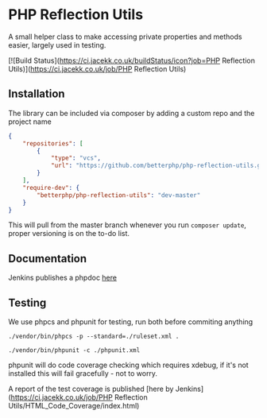 # PHP Reflection Utils
A small helper class to make accessing private properties and methods easier, largely used in testing.

[![Build Status](https://ci.jacekk.co.uk/buildStatus/icon?job=PHP Reflection Utils)](https://ci.jacekk.co.uk/job/PHP Reflection Utils)

## Installation
The library can be included via composer by adding a custom repo and the project name
~~~json
{
    "repositories": [
        {
            "type": "vcs",
            "url": "https://github.com/betterphp/php-reflection-utils.git"
        }
    ],
    "require-dev": {
        "betterphp/php-reflection-utils": "dev-master"
    }
}
~~~
This will pull from the master branch whenever you run `composer update`, proper versioning is on the to-do list.

## Documentation
Jenkins publishes a phpdoc [here](https://ci.jacekk.co.uk/view/Websites/job/PHP%20Reflection%20Utils/API_Docs/classes/betterphp.utils.reflection.html)

## Testing
We use phpcs and phpunit for testing, run both before commiting anything
~~~
./vendor/bin/phpcs -p --standard=./ruleset.xml .
~~~
~~~
./vendor/bin/phpunit -c ./phpunit.xml
~~~

phpunit will do code coverage checking which requires xdebug, if it's not installed this will fail gracefully - not to worry.

A report of the test coverage is published [here by Jenkins](https://ci.jacekk.co.uk/job/PHP Reflection Utils/HTML_Code_Coverage/index.html)
